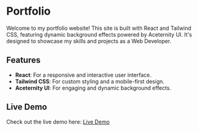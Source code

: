 # Portfolio
Welcome to my portfolio website! This site is built with React and Tailwind CSS, featuring dynamic background effects powered by Aceternity UI. It's designed to showcase my skills and projects as a Web Developer.

## Features
- **React**: For a responsive and interactive user interface.
- **Tailwind CSS**: For custom styling and a mobile-first design.
- **Aceternity UI**: For engaging and dynamic background effects.

## Live Demo
Check out the live demo here: [Live Demo](https://prith-kalai.vercel.app)
